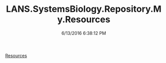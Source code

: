 ﻿---
title: LANS.SystemsBiology.Repository.My.Resources
date: 6/13/2016 6:38:12 PM
---

[Resources](T-LANS.SystemsBiology.Repository.My.Resources.Resources.html)
